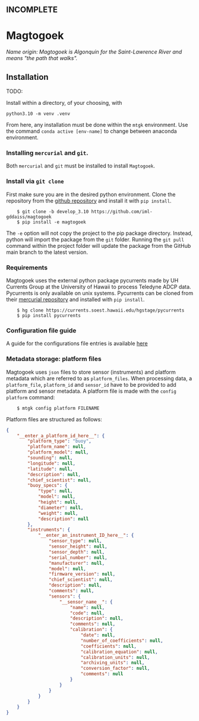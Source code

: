 ## INCOMPLETE

# Magtogoek
*Name origin: Magtogoek is Algonquin for the Saint-Lawrence River and means "the path that walks".*

## Installation

TODO:

Install within a directory, of your choosing, with 
```shell
python3.10 -m venv .venv
```
[//]: # (### Installing `Anaconda3`.)

[//]: # (If you don't have anaconda or if you are not using a python env install Anaconda3.)

[//]: # (Go to the [anaconda page]&#40;https://repo.anaconda.com/archive/Anaconda3-2021.05-Linux-x86_64.sh&#41; and download the latest version for Linux.)

[//]: # (To install it run:)

[//]: # (```shell)

[//]: # (    $ ~/cd Download)

[//]: # (    $ bash Anaconda3-2021.05-Linux-x86_64.sh)

[//]: # (```)

[//]: # (Note that the file name will change depending on the version.)

[//]: # (Once Anaconda is installed, the terminal command line should look something like:)

[//]: # (```shell)

[//]: # (    &#40;base&#41;:$ )

[//]: # (```   )

[//]: # (This means that the installation worked, and you are in the `base` anaconda environment.)

[//]: # (If `base` does not show up try this:)

[//]: # (```shell)

[//]: # (    $ cd )

[//]: # (    $ source anaconda3/bin/activate)

[//]: # (```)

[//]: # (Next, create an Anaconda environment where you can use magtogoek without any dependency or version issues.)

[//]: # (To do so run:)

[//]: # (```shell)

[//]: # (    $ conda create -n mtgk python=3.8 numpy )

[//]: # (    $ conda activate mtgk )

[//]: # (```)

[//]: # (Now the terminal command line should look like:)

[//]: # (```shell)

[//]: # (    &#40;mtgk&#41;:$ )
[//]: # (```)

From here, any installation must be done within the `mtgk` environment.
Use the command `conda active [env-name]` to change between anaconda environment.
### Installing `mercurial` and `git`.
Both `mercurial` and `git` must be installed to install `Magtogoek`. 

[//]: # (### Install via `pip`)

[//]: # (First make sure you are in the desired python environment.)

[//]: # (```shell)

[//]: # (pip install git+https://github.com/iml-gddaiss/magtogoek@develop_3.10)

[//]: # (```)

[//]: # (To update the package, run)

[//]: # (```shell)

[//]: # (pip install -U git+https://github.com/iml-gddaiss/magtogoek@develop_3.10)

[//]: # (```)
### Install via `git clone`
First make sure you are in the desired python environment.
Clone the repository from the [github repository](https://github.com/JeromeJGuay/magtogoek) and install it with `pip install`. 
```shell
    $ git clone -b develop_3.10 https://github.com/iml-gddaiss/magtogoek
    $ pip install -e magtogoek
```
The `-e` option will not copy the project to the pip package directory. 
Instead, python will import the package from the `git` folder.
Running the `git pull` command within the project folder will update the
package from the GitHub main branch to the latest version.

### Requirements
Magtogoek uses the external python package pycurrents made by UH Currents Group at the University of Hawaii to process Teledyne ADCP data. 
Pycurrents is only available on unix systems.
Pycurrents can be cloned from their [mercurial repository](https://currents.soest.hawaii.edu/hgstage/pycurrents) and installed with `pip install`.
```shell
    $ hg clone https://currents.soest.hawaii.edu/hgstage/pycurrents
    $ pip install pycurrents
```


### Configuration file guide
A guide for the configurations file entries is available [here](docs/config_user_guide.md)

### Metadata storage: platform files
Magtogoek uses `json` files to store sensor (instruments) and platform metadata which are referred to as `platform_files`.
When processing data, a `platform_file`, `platform_id` and `sensor_id` have to be provided to add platform and sensor metadata.
A platform file is made with the `config platform` command:
```Shell
    $ mtgk config platform FILENAME 
```
Platform files are structured as follows:
```json
{
    "__enter_a_platform_id_here__": {
        "platform_type": "buoy",
        "platform_name": null,
        "platform_model": null,
        "sounding": null,
        "longitude": null,
        "latitude": null,
        "description": null,
        "chief_scientist": null,
        "buoy_specs": {
            "type": null,
            "model": null,
            "height": null,
            "diameter": null,
            "weight": null,
            "description": null
        },
        "instruments": {
            "__enter_an_instrument_ID_here__": {
                "sensor_type": null,
                "sensor_height": null,
                "sensor_depth": null,
                "serial_number": null,
                "manufacturer": null,
                "model": null,
                "firmware_version": null,
                "chief_scientist": null,
                "description": null,
                "comments": null,
                "sensors": {
                    "__sensor_name__": {
                        "name": null,
                        "code": null,
                        "description": null,
                        "comments": null,
                        "calibration": {
                            "date": null,
                            "number_of_coefficients": null,
                            "coefficients": null,
                            "calibration_equation": null,
                            "calibration_units": null,
                            "archiving_units": null,
                            "conversion_factor": null,
                            "comments": null
                        }
                    }
                }
            }
        }
    }
}
```

